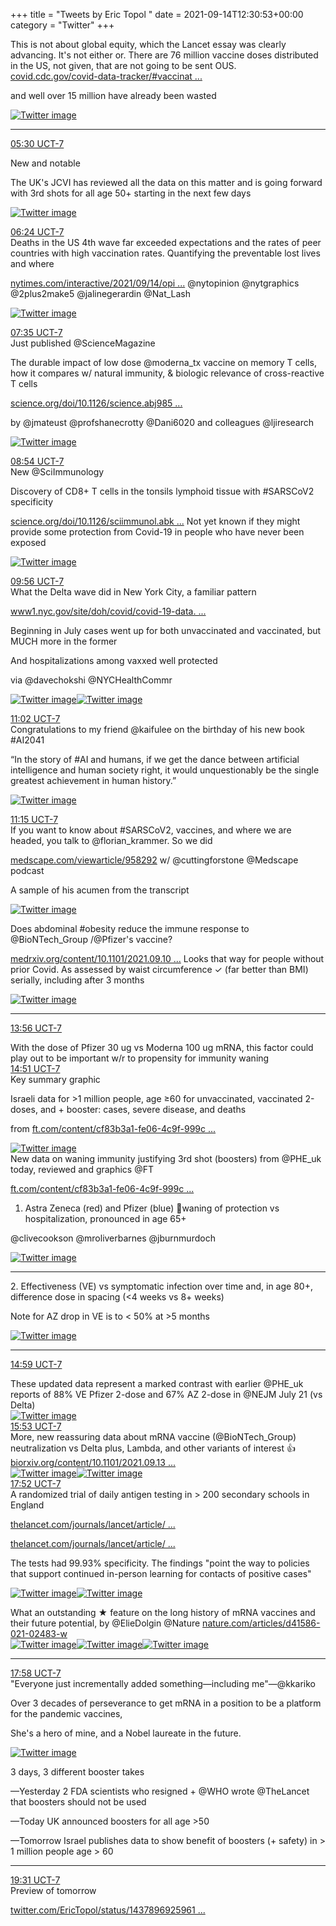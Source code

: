+++
title = "Tweets by Eric Topol " 
date = 2021-09-14T12:30:53+00:00
category = "Twitter"
+++
<div class="thread"> 
<div class="thread-content"> 
This is not about global equity, which the Lancet essay was clearly advancing.  It's not either or. There are 76 million vaccine doses distributed in the US, not given,  that are not going to be sent OUS.  <a href="https://covid.cdc.gov/covid-data-tracker/#vaccinations_vacc-total-admin-rate-total" target="_blank" rel="noreferer">covid.cdc.gov/covid-data-tracker/#vaccinat ...</a> 


and well over 15 million have already been wasted </div> 
<a href="/twitter/erictopol/images/E_NwNYPVkAQzmY6.jpg"  ><img src="/twitter/erictopol/images/E_NwNYPVkAQzmY6.jpg" alt="Twitter image" ></img></a><hr><div class="profile"> 
<a href="https://twitter.com/erictopol/status/1437755731864784897" target="_blank" rel="noreferer">05:30 UCT-7</a> 
</div> 
<div class="content"> 
New and notable

The UK's JCVI has reviewed all the data on this matter and is going forward with 3rd shots for all age 50+ starting in the next few days </div> 
<a href="/twitter/erictopol/images/E_PvBw9VQAIypv3.jpg"  ><img src="/twitter/erictopol/images/E_PvBw9VQAIypv3.jpg" alt="Twitter image" ></img></a></div> 
<div class="tweet"> 
<div class="profile"> 
<a href="https://twitter.com/erictopol/status/1437769203558203397" target="_blank" rel="noreferer">06:24 UCT-7</a> 
</div> 
<div class="content"> 
Deaths in the US 4th wave far exceeded expectations and the rates of peer countries with high vaccination rates. Quantifying the preventable lost lives and where

<a href="https://www.nytimes.com/interactive/2021/09/14/opinion/states-undervaccination-deaths.html" target="_blank" rel="noreferer">nytimes.com/interactive/2021/09/14/opi ...</a> 
 @nytopinion @nytgraphics @2plus2make5 @jalinegerardin @Nat_Lash </div> 
<a href="/twitter/erictopol/images/E_P6pllVEAkTedT.jpg"  ><img src="/twitter/erictopol/images/E_P6pllVEAkTedT.jpg" alt="Twitter image" ></img></a></div> 
<div class="tweet"> 
<div class="profile"> 
<a href="https://twitter.com/erictopol/status/1437787150918037505" target="_blank" rel="noreferer">07:35 UCT-7</a> 
</div> 
<div class="content"> 
Just published @ScienceMagazine 

The durable impact of low dose @moderna_tx vaccine on memory T cells, how it compares w/ natural immunity, &amp; biologic relevance of cross-reactive T cells

<a href="https://www.science.org/doi/10.1126/science.abj9853" target="_blank" rel="noreferer">science.org/doi/10.1126/science.abj985 ...</a> 


by @jmateust @profshanecrotty @Dani6020 and colleagues @ljiresearch </div> 
<a href="/twitter/erictopol/images/E_QJrf8WUAYCpNL.jpg"  ><img src="/twitter/erictopol/images/E_QJrf8WUAYCpNL.jpg" alt="Twitter image" ></img></a></div> 
<div class="tweet"> 
<div class="profile"> 
<a href="https://twitter.com/erictopol/status/1437806968492605440" target="_blank" rel="noreferer">08:54 UCT-7</a> 
</div> 
<div class="content"> 
New @SciImmunology 

Discovery of CD8+ T cells in the tonsils lymphoid tissue with #SARSCoV2 specificity

<a href="https://www.science.org/doi/10.1126/sciimmunol.abk0894" target="_blank" rel="noreferer">science.org/doi/10.1126/sciimmunol.abk ...</a> 
  Not yet known if they might provide some protection from Covid-19 in people who have never been exposed </div> 
<a href="/twitter/erictopol/images/E_QdxwlVUAAOckG.jpg"  ><img src="/twitter/erictopol/images/E_QdxwlVUAAOckG.jpg" alt="Twitter image" ></img></a></div> 
<div class="tweet"> 
<div class="profile"> 
<a href="https://twitter.com/erictopol/status/1437822491477430274" target="_blank" rel="noreferer">09:56 UCT-7</a> 
</div> 
<div class="content"> 
What the Delta wave did in New York City, a familiar pattern

<a href="https://www1.nyc.gov/site/doh/covid/covid-19-data.page#daily" target="_blank" rel="noreferer">www1.nyc.gov/site/doh/covid/covid-19-data. ...</a> 


Beginning in July cases went up for both unvaccinated and vaccinated, but MUCH more in the former

And hospitalizations among vaxxed well protected 

via @davechokshi @NYCHealthCommr </div> 
<a href="/twitter/erictopol/images/E_Qr2yvVIAg52pC.jpg"  ><img src="/twitter/erictopol/images/E_Qr2yvVIAg52pC.jpg" alt="Twitter image" ></img></a><a href="/twitter/erictopol/images/E_Qrx8GUUAcG6Ke.jpg"  ><img src="/twitter/erictopol/images/E_Qrx8GUUAcG6Ke.jpg" alt="Twitter image" ></img></a></div> 
<div class="tweet"> 
<div class="profile"> 
<a href="https://twitter.com/erictopol/status/1437839208660418561" target="_blank" rel="noreferer">11:02 UCT-7</a> 
</div> 
<div class="content"> 
Congratulations to my friend @kaifulee on the birthday of his new book #AI2041 

“In the story of #AI and humans, if we get the dance between artificial intelligence and human society right, it would unquestionably be the single greatest achievement in human history.” </div> 
<a href="/twitter/erictopol/images/E_Q68PwUcAEtFSK.jpg"  ><img src="/twitter/erictopol/images/E_Q68PwUcAEtFSK.jpg" alt="Twitter image" ></img></a></div> 
<div class="tweet"> 
<div class="profile"> 
<a href="https://twitter.com/erictopol/status/1437842554897121282" target="_blank" rel="noreferer">11:15 UCT-7</a> 
</div> 
<div class="content"> 
If you want to know about #SARSCoV2, vaccines, and where we are headed, you talk to @florian_krammer. So we did

<a href="https://www.medscape.com/viewarticle/958292" target="_blank" rel="noreferer">medscape.com/viewarticle/958292</a> 
 w/ @cuttingforstone @Medscape podcast

A sample of his acumen from the transcript </div> 
<a href="/twitter/erictopol/images/E_Q98dFVIAAwlhX.png"  ><img src="/twitter/erictopol/images/E_Q98dFVIAAwlhX.png" alt="Twitter image" ></img></a></div> 
<div class="thread"> 
<div class="thread-content"> 
Does abdominal #obesity reduce the immune response to @BioNTech_Group /@Pfizer's  vaccine?

<a href="https://www.medrxiv.org/content/10.1101/2021.09.10.21262710v1" target="_blank" rel="noreferer">medrxiv.org/content/10.1101/2021.09.10 ...</a> 
 Looks that way for people without prior Covid. As assessed by waist circumference ✓ (far better than BMI) serially, including after 3 months </div> 
<a href="/twitter/erictopol/images/E_ROZ9WVkAAkLhl.jpg"  ><img src="/twitter/erictopol/images/E_ROZ9WVkAAkLhl.jpg" alt="Twitter image" ></img></a><hr><div class="profile"> 
<a href="https://twitter.com/erictopol/status/1437883016458604546" target="_blank" rel="noreferer">13:56 UCT-7</a> 
</div> 
<div class="content"> 
With the dose of Pfizer 30 ug vs Moderna 100 ug mRNA, this factor could play out to be important w/r to propensity for immunity waning</div> 
</div> 
<div class="tweet"> 
<div class="profile"> 
<a href="https://twitter.com/erictopol/status/1437896925961867265" target="_blank" rel="noreferer">14:51 UCT-7</a> 
</div> 
<div class="content"> 
Key summary graphic

Israeli data for &gt;1 million people, age ≥60 for unvaccinated, vaccinated 2-doses, and + booster: cases, severe disease, and deaths 

from <a href="https://www.ft.com/content/cf83b3a1-fe06-4c9f-999c-7500090aee7c" target="_blank" rel="noreferer">ft.com/content/cf83b3a1-fe06-4c9f-999c ...</a> 
 </div> 
<a href="/twitter/erictopol/images/E_RvYB5UcAEMhb2.jpg"  ><img src="/twitter/erictopol/images/E_RvYB5UcAEMhb2.jpg" alt="Twitter image" ></img></a></div> 
<div class="thread"> 
<div class="thread-content"> 
New data on waning immunity justifying 3rd shot (boosters) from @PHE_uk today, reviewed and graphics @FT

<a href="https://www.ft.com/content/cf83b3a1-fe06-4c9f-999c-7500090aee7c" target="_blank" rel="noreferer">ft.com/content/cf83b3a1-fe06-4c9f-999c ...</a> 


1. Astra Zeneca (red)  and Pfizer (blue) 💉waning of protection vs hospitalization, pronounced in age 65+

@clivecookson @mroliverbarnes @jburnmurdoch </div> 
<a href="/twitter/erictopol/images/E_RojnVVgAAbywK.jpg"  ><img src="/twitter/erictopol/images/E_RojnVVgAAbywK.jpg" alt="Twitter image" ></img></a><hr><div class="thread-content"> 
2. Effectiveness (VE) vs symptomatic infection over time and, in age 80+, difference dose in spacing (&lt;4 weeks vs 8+ weeks) 

Note for AZ drop in VE is to &lt; 50% at &gt;5 months </div> 
<a href="/twitter/erictopol/images/E_Ro5M0UYAEyMc2.jpg"  ><img src="/twitter/erictopol/images/E_Ro5M0UYAEyMc2.jpg" alt="Twitter image" ></img></a><hr><div class="profile"> 
<a href="https://twitter.com/erictopol/status/1437898822026366978" target="_blank" rel="noreferer">14:59 UCT-7</a> 
</div> 
<div class="content"> 
These updated data represent a marked contrast with earlier @PHE_uk reports of 88% VE Pfizer 2-dose and 67% AZ 2-dose in @NEJM July 21 (vs Delta) </div> 
<a href="/twitter/erictopol/images/E_RxQl2UUAM7sU-.jpg"  ><img src="/twitter/erictopol/images/E_RxQl2UUAM7sU-.jpg" alt="Twitter image" ></img></a></div> 
<div class="tweet"> 
<div class="profile"> 
<a href="https://twitter.com/erictopol/status/1437912294629855232" target="_blank" rel="noreferer">15:53 UCT-7</a> 
</div> 
<div class="content"> 
More, new reassuring data about mRNA vaccine (@BioNTech_Group) neutralization vs Delta plus, Lambda, and other variants of interest 👍<a href="https://www.biorxiv.org/content/10.1101/2021.09.13.460163v1" target="_blank" rel="noreferer">biorxiv.org/content/10.1101/2021.09.13 ...</a> 
 </div> 
<a href="/twitter/erictopol/images/E_R9ZPtVkAAUyCS.jpg"  ><img src="/twitter/erictopol/images/E_R9ZPtVkAAUyCS.jpg" alt="Twitter image" ></img></a><a href="/twitter/erictopol/images/E_R9bh7VEAEJKhf.jpg"  ><img src="/twitter/erictopol/images/E_R9bh7VEAEJKhf.jpg" alt="Twitter image" ></img></a></div> 
<div class="tweet"> 
<div class="profile"> 
<a href="https://twitter.com/erictopol/status/1437942350727184385" target="_blank" rel="noreferer">17:52 UCT-7</a> 
</div> 
<div class="content"> 
A randomized trial of daily antigen testing in &gt; 200 secondary schools in England

<a href="https://www.thelancet.com/journals/lancet/article/PIIS0140-6736(21)01908-5/fulltext" target="_blank" rel="noreferer">thelancet.com/journals/lancet/article/ ...</a> 


<a href="https://www.thelancet.com/journals/lancet/article/PIIS0140-6736(21)02092-4/fulltext" target="_blank" rel="noreferer">thelancet.com/journals/lancet/article/ ...</a> 
 

The tests had 99.93% specificity. The findings "point the way to policies that support continued in-person learning for contacts of positive cases" </div> 
<a href="/twitter/erictopol/images/E_SXnHGVgAEv8em.jpg"  ><img src="/twitter/erictopol/images/E_SXnHGVgAEv8em.jpg" alt="Twitter image" ></img></a><a href="/twitter/erictopol/images/E_SYS_EVUAEMznr.jpg"  ><img src="/twitter/erictopol/images/E_SYS_EVUAEMznr.jpg" alt="Twitter image" ></img></a></div> 
<div class="thread"> 
<div class="thread-content"> 
What an outstanding ★ feature on the long history of mRNA vaccines and their future potential, by @ElieDolgin @Nature <a href="https://www.nature.com/articles/d41586-021-02483-w" target="_blank" rel="noreferer">nature.com/articles/d41586-021-02483-w</a> 
 </div> 
<a href="/twitter/erictopol/images/E_SCxvzUcAI0mok.jpg"  ><img src="/twitter/erictopol/images/E_SCxvzUcAI0mok.jpg" alt="Twitter image" ></img></a><a href="/twitter/erictopol/images/E_SCzLEVkAAeO4b.jpg"  ><img src="/twitter/erictopol/images/E_SCzLEVkAAeO4b.jpg" alt="Twitter image" ></img></a><a href="/twitter/erictopol/images/E_SC0kQVQAIZzR9.jpg"  ><img src="/twitter/erictopol/images/E_SC0kQVQAIZzR9.jpg" alt="Twitter image" ></img></a><hr><div class="profile"> 
<a href="https://twitter.com/erictopol/status/1437943780091432960" target="_blank" rel="noreferer">17:58 UCT-7</a> 
</div> 
<div class="content"> 
"Everyone just incrementally added something—including me"—@kkariko 

Over 3 decades of perseverance to get mRNA in a position to be a platform for the pandemic vaccines,

She's a hero of mine, and a Nobel laureate in the future. </div> 
<a href="/twitter/erictopol/images/E_SZ1TIUUAQAfEb.jpg"  ><img src="/twitter/erictopol/images/E_SZ1TIUUAQAfEb.jpg" alt="Twitter image" ></img></a></div> 
<div class="thread"> 
<div class="thread-content"> 
3 days, 3 different booster takes

—Yesterday 2 FDA scientists who resigned + @WHO wrote @TheLancet that boosters should not be used 

—Today UK announced boosters for all age &gt;50

—Tomorrow Israel publishes data to show benefit of boosters (+ safety) in &gt; 1 million people age &gt; 60</div> 
<hr><div class="profile"> 
<a href="https://twitter.com/erictopol/status/1437967349517225988" target="_blank" rel="noreferer">19:31 UCT-7</a> 
</div> 
<div class="content"> 
Preview of tomorrow

<a href="https://twitter.com/EricTopol/status/1437896925961867265" target="_blank" rel="noreferer">twitter.com/EricTopol/status/1437896925961 ...</a> 
</div> 
</div> 


